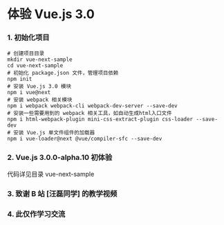 # 体验 Vue.js 3.0

### 1. 初始化项目

```
# 创建项目目录
mkdir vue-next-sample
cd vue-next-sample
# 初始化 package.json 文件，管理项目依赖
npm init
# 安装 Vue.js 3.0 模块
npm i vue@next
# 安装 webpack 相关模块
npm i webpack webpack-cli webpack-dev-server --save-dev
# 安装一些需要用到的 webpack 相关工具，如自动生成html入口文件
npm i html-webpack-plugin mini-css-extract-plugin css-loader --save-dev
# 安装 Vue.js 单文件组件的加载器
npm i vue-loader@next @vue/compiler-sfc --save-dev
```

### 2. Vue.js 3.0.0-alpha.10 初体验

代码详见目录 vue-next-sample

### 3. 致谢 B 站 [汪磊同学] 的教学视频

### 4. 此仅作学习交流

